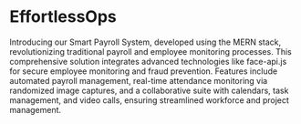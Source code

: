 # EffortlessOps
Introducing our Smart Payroll System, developed using the MERN stack, revolutionizing traditional payroll and employee monitoring processes. This comprehensive solution integrates advanced technologies like face-api.js for secure employee monitoring and fraud prevention. Features include automated payroll management, real-time attendance monitoring via randomized image captures, and a collaborative suite with calendars, task management, and video calls, ensuring streamlined workforce and project management.
